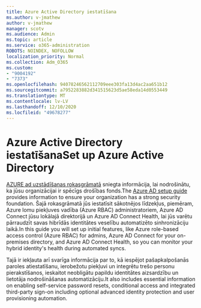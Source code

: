 ```yaml
---
title: Azure Active Directory iestatīšana
ms.author: v-jmathew
author: v-jmathew
manager: scotv
ms.audience: Admin
ms.topic: article
ms.service: o365-administration
ROBOTS: NOINDEX, NOFOLLOW
localization_priority: Normal
ms.collection: Adm_O365
ms.custom:
- "9004192"
- "7373"
ms.openlocfilehash: 94078246562112709eee303fa13d4ac2aa651b12
ms.sourcegitcommit: a7952283882d341515623d5ae58eda14d0553449
ms.translationtype: MT
ms.contentlocale: lv-LV
ms.lasthandoff: 12/10/2020
ms.locfileid: "49678277"
---
```

# <a name="set-up-azure-active-directory"></a><span data-ttu-id="55945-102">Azure Active Directory iestatīšana</span><span class="sxs-lookup"><span data-stu-id="55945-102">Set up Azure Active Directory</span></span>

<span data-ttu-id="55945-103">[AZURE ad uzstādīšanas rokasgrāmatā](https://go.microsoft.com/fwlink/?linkid=2134390) sniegta informācija, lai nodrošinātu, ka jūsu organizācijai ir spēcīgs drošības fonds.</span><span class="sxs-lookup"><span data-stu-id="55945-103">The [Azure AD setup guide](https://go.microsoft.com/fwlink/?linkid=2134390) provides information to ensure your organization has a strong security foundation.</span></span> <span data-ttu-id="55945-104">Šajā rokasgrāmatā jūs iestatīsit sākotnējos līdzekļus, piemēram, Azure lomu piekļuves vadība (Azure RBAC) administratoriem, Azure AD Connect jūsu lokālajā direktorijā un Azure AD Connect Health, lai jūs varētu pārraudzīt savas hibrīdās identitātes veselību automatizēto sinhronizāciju laikā.</span><span class="sxs-lookup"><span data-stu-id="55945-104">In this guide you will set up initial features, like Azure role-based access control (Azure RBAC) for admins, Azure AD Connect for your on-premises directory, and Azure AD Connect Health, so you can monitor your hybrid identity's health during automated syncs.</span></span>

<span data-ttu-id="55945-105">Tajā ir iekļauta arī svarīga informācija par to, kā iespējot pašapkalpošanās paroles atiestatīšanu, ierobežotu piekļuvi un integrētu trešo personu pierakstīšanos, ieskaitot neobligātu papildu identitātes aizsardzību un lietotāja nodrošināšanas automatizāciju.</span><span class="sxs-lookup"><span data-stu-id="55945-105">It also includes essential information on enabling self-service password resets, conditional access and integrated third-party sign-on including optional advanced identity protection and user provisioning automation.</span></span>
